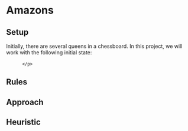 # Amazons
## Setup
Initially, there are several queens in a chessboard. In this project, we will work with the following initial state:
<p align="center>
<img width="460" height="300" src="https://raw.githubusercontent.com/pgmpablo157321/Amazons/master/initial.png">

          </p>

## Rules

## Approach


## Heuristic
